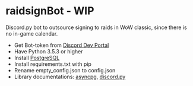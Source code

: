 # raidsignBot - WIP

Discord.py bot to outsource signing to raids in WoW classic, since there is no in-game calendar.

- Get Bot-token from [Discord Dev Portal](https://discordapp.com/developers/applications)
- Have Python 3.5.3 or higher
- Install [PostgreSQL](https://www.postgresql.org/)
- Install requirements.txt with pip
- Rename empty_config.json to config.json
- Library documentations: [asyncpg](https://magicstack.github.io/asyncpg/current/index.html), [discord.py](https://discordpy.readthedocs.io/en/latest/index.html#)